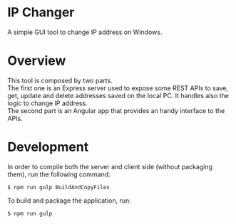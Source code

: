 # IP Changer

A simple GUI tool to change IP address on Windows.

# Overview
This tool is composed by two parts. <br>
The first one is an Express server used to expose some REST APIs to save, get, update and  delete addresses saved on the local PC. It handles also the logic to change IP address.<br>
The second part is an Angular app that provides an handy interface to the APIs.


# Development
In order to compile both the server and client side (without packaging them), run the following command: 

`$ npm run gulp BuildAndCopyFiles`

To build and package the application, run:

`$ npm run gulp`

